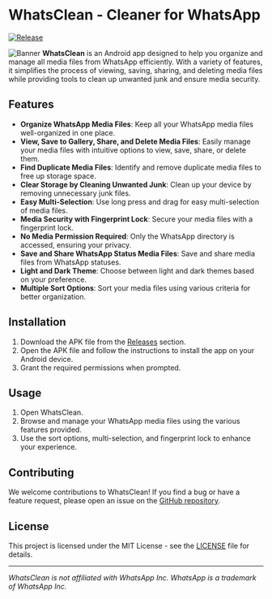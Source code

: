 # WhatsClean - Cleaner for WhatsApp

[![Release](https://img.shields.io/github/v/release/sachinkumar53/whatsclean)](https://github.com/sachinkumar53/whatsclean/releases)

![Banner](https://github.com/sachinkumar53/whatsclean/graphics/banner.png)
**WhatsClean** is an Android app designed to help you organize and manage all media files from WhatsApp efficiently. With a variety of features, it simplifies the process of viewing, saving, sharing, and deleting media files while providing tools to clean up unwanted junk and ensure media security.

## Features

- **Organize WhatsApp Media Files**: Keep all your WhatsApp media files well-organized in one place.
- **View, Save to Gallery, Share, and Delete Media Files**: Easily manage your media files with intuitive options to view, save, share, or delete them.
- **Find Duplicate Media Files**: Identify and remove duplicate media files to free up storage space.
- **Clear Storage by Cleaning Unwanted Junk**: Clean up your device by removing unnecessary junk files.
- **Easy Multi-Selection**: Use long press and drag for easy multi-selection of media files.
- **Media Security with Fingerprint Lock**: Secure your media files with a fingerprint lock.
- **No Media Permission Required**: Only the WhatsApp directory is accessed, ensuring your privacy.
- **Save and Share WhatsApp Status Media Files**: Save and share media files from WhatsApp statuses.
- **Light and Dark Theme**: Choose between light and dark themes based on your preference.
- **Multiple Sort Options**: Sort your media files using various criteria for better organization.


## Installation

1. Download the APK file from the [Releases](https://github.com/sachinkumar53/whatsclean/releases) section.
2. Open the APK file and follow the instructions to install the app on your Android device.
3. Grant the required permissions when prompted.

## Usage

1. Open WhatsClean.
2. Browse and manage your WhatsApp media files using the various features provided.
3. Use the sort options, multi-selection, and fingerprint lock to enhance your experience.

## Contributing

We welcome contributions to WhatsClean! If you find a bug or have a feature request, please open an issue on the [GitHub repository](https://github.com/yourusername/whatsclean).

## License

This project is licensed under the MIT License - see the [LICENSE](LICENSE) file for details.

---

*WhatsClean is not affiliated with WhatsApp Inc. WhatsApp is a trademark of WhatsApp Inc.*
